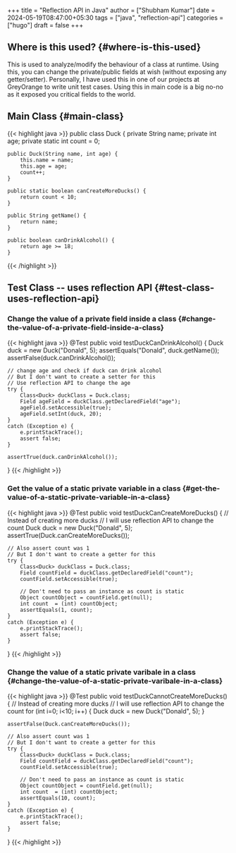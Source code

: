 +++
title = "Reflection API in Java"
author = ["Shubham Kumar"]
date = 2024-05-19T08:47:00+05:30
tags = ["java", "reflection-api"]
categories = ["hugo"]
draft = false
+++

## Where is this used? {#where-is-this-used}

This is used to analyze/modify the behaviour of a class at runtime.
Using this, you can change the private/public fields at wish (without exposing any getter/setter).
Personally, I have used this in one of our projects at GreyOrange to write unit test cases.
Using this in main code is a big no-no as it exposed you critical fields to the world.


## Main Class {#main-class}

{{< highlight java >}}
public class Duck {
    private String name;
    private int age;
    private static int count = 0;

    public Duck(String name, int age) {
        this.name = name;
        this.age = age;
        count++;
    }

    public static boolean canCreateMoreDucks() {
        return count < 10;
    }

    public String getName() {
        return name;
    }

    public boolean canDrinkAlcohol() {
        return age >= 18;
    }
{{< /highlight >}}


## Test Class -- uses reflection API {#test-class-uses-reflection-api}


### Change the value of a private field inside a class {#change-the-value-of-a-private-field-inside-a-class}

{{< highlight java >}}
@Test
public void testDuckCanDrinkAlcohol() {
    Duck duck = new Duck("Donald", 5);
    assertEquals("Donald", duck.getName());
    assertFalse(duck.canDrinkAlcohol());

    // change age and check if duck can drink alcohol
    // But I don't want to create a setter for this
    // Use reflection API to change the age
    try {
        Class<Duck> duckClass = Duck.class;
        Field ageField = duckClass.getDeclaredField("age");
        ageField.setAccessible(true);
        ageField.setInt(duck, 20);
    }
    catch (Exception e) {
        e.printStackTrace();
        assert false;
    }

    assertTrue(duck.canDrinkAlcohol());

}
{{< /highlight >}}


### Get the value of a static private variable in a class {#get-the-value-of-a-static-private-variable-in-a-class}

{{< highlight java >}}
@Test
public void testDuckCanCreateMoreDucks() {
    // Instead of creating more ducks
    // I will use reflection API to change the count
    Duck duck = new Duck("Donald", 5);
    assertTrue(Duck.canCreateMoreDucks());

    // Also assert count was 1
    // But I don't want to create a getter for this
    try {
        Class<Duck> duckClass = Duck.class;
        Field countField = duckClass.getDeclaredField("count");
        countField.setAccessible(true);

        // Don't need to pass an instance as count is static
        Object countObject = countField.get(null);
        int count  = (int) countObject;
        assertEquals(1, count);
    }
    catch (Exception e) {
        e.printStackTrace();
        assert false;
    }
}
{{< /highlight >}}


### Change the value of a static private varibale in a class {#change-the-value-of-a-static-private-varibale-in-a-class}

{{< highlight java >}}
@Test
public void testDuckCannotCreateMoreDucks() {
    // Instead of creating more ducks
    // I will use reflection API to change the count
    for (int i=0; i<10; i++) {
        Duck duck = new Duck("Donald", 5);
    }

    assertFalse(Duck.canCreateMoreDucks());

    // Also assert count was 1
    // But I don't want to create a getter for this
    try {
        Class<Duck> duckClass = Duck.class;
        Field countField = duckClass.getDeclaredField("count");
        countField.setAccessible(true);

        // Don't need to pass an instance as count is static
        Object countObject = countField.get(null);
        int count  = (int) countObject;
        assertEquals(10, count);
    }
    catch (Exception e) {
        e.printStackTrace();
        assert false;
    }
}
{{< /highlight >}}
